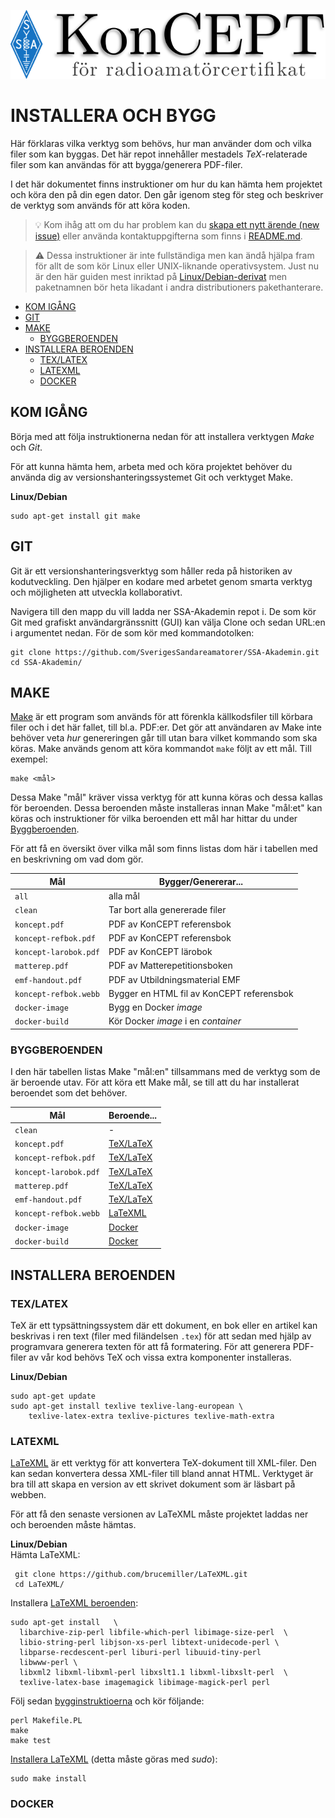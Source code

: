 ![KonCEPT för radioamatörcertifikat](koncept.png)

INSTALLERA OCH BYGG
===================

Här förklaras vilka verktyg som behövs, hur man använder dom och
vilka filer som kan byggas. Det här repot innehåller mestadels
*TeX*-relaterade filer som kan användas för att bygga/generera
PDF-filer.

I det här dokumentet finns instruktioner om hur du kan hämta hem
projektet och köra den på din egen dator. Den går igenom steg för
steg och beskriver de verktyg som används för att köra koden.

> :bulb: Kom ihåg att om du har
problem kan du [skapa ett nytt ärende (new
issue)](https://github.com/SverigesSandareamatorer/SSA-Akademin/issues)
eller använda kontaktuppgifterna som finns i [README.md](README.md).

> :warning: Dessa instruktioner är inte fullständiga men kan
ändå hjälpa fram för allt de som kör Linux eller UNIX-liknande
operativsystem. Just nu är den här guiden mest inriktad på
[Linux/Debian-derivat](https://www.debian.org/misc/children-distros)
men paketnamnen bör heta likadant i andra distributioners pakethanterare.


-   [KOM IGÅNG](#kom-igÅng)
-   [GIT](#git)
-   [MAKE](#make)
    -   [BYGGBEROENDEN](#byggberoenden)
-   [INSTALLERA BEROENDEN](#installera-beroenden)
    -   [TEX/LATEX](#texlatex)
    -   [LATEXML](#latexml)
    -   [DOCKER](#docker)


KOM IGÅNG
---------

Börja med att följa instruktionerna nedan för att installera verktygen
*Make* och *Git*.

För att kunna hämta hem, arbeta med och köra projektet behöver du
använda dig av versionshanteringssystemet Git och verktyget Make.

**Linux/Debian**

    sudo apt-get install git make

GIT
---

Git är ett versionshanteringsverktyg som håller reda på historiken av
kodutveckling. Den hjälper en kodare med arbetet genom smarta verktyg
och möjligheten att utveckla kollaborativt.

Navigera till den mapp du vill ladda ner SSA-Akademin repot i. De som
kör Git med grafiskt användargränssnitt (GUI) kan välja Clone och
sedan URL:en i argumentet nedan. För de som kör med kommandotolken:

    git clone https://github.com/SverigesSandareamatorer/SSA-Akademin.git
    cd SSA-Akademin/

MAKE
----

[Make](https://www.gnu.org/software/make/) är ett program som används
för att förenkla källkodsfiler till körbara filer och i det här
fallet, till bl.a. PDF:er. Det gör att användaren av Make inte behöver
veta *hur* genereringen går till utan bara vilket kommando som ska
köras. Make används genom att köra kommandot `make` följt av ett
mål. Till exempel:

    make <mål>

Dessa Make "mål" kräver vissa verktyg för att kunna köras och dessa
kallas för beroenden. Dessa beroenden måste installeras innan Make
"mål:et" kan köras och instruktioner för vilka beroenden ett mål
har hittar du under [Byggberoenden](#byggberoenden).

För att få en översikt över vilka mål som finns listas dom här i
tabellen med en beskrivning om vad dom gör.

| Mål                   | Bygger/Genererar...                       |
|-----------------------|-------------------------------------------|
| `all`                 | alla mål                                  |
| `clean`               | Tar bort alla genererade filer            |
| `koncept.pdf`         | PDF av KonCEPT referensbok                |
| `koncept-refbok.pdf`  | PDF av KonCEPT referensbok                |
| `koncept-larobok.pdf` | PDF av KonCEPT lärobok                    |
| `matterep.pdf`        | PDF av Matterepetitionsboken              |
| `emf-handout.pdf`     | PDF av Utbildningsmaterial EMF            |
| `koncept-refbok.webb` | Bygger en HTML fil av KonCEPT referensbok |
| `docker-image`        | Bygg en Docker *image*                    |
| `docker-build`        | Kör Docker *image* i en *container*       |

### BYGGBEROENDEN

I den här tabellen listas Make "mål:en" tillsammans med de verktyg
som de är beroende utav. För att köra ett Make mål, se till att du
har installerat beroendet som det behöver.

| Mål                   | Beroende...             |
|-----------------------|-------------------------|
| `clean`               | -                       |
| `koncept.pdf`         | [TeX/LaTeX](#texlatex)  |
| `koncept-refbok.pdf`  | [TeX/LaTeX](#texlatex)  |
| `koncept-larobok.pdf` | [TeX/LaTeX](#texlatex)  |
| `matterep.pdf`        | [TeX/LaTeX](#texlatex)  |
| `emf-handout.pdf`     | [TeX/LaTeX](#texlatex)  |
| `koncept-refbok.webb` | [LaTeXML](#latexml)     |
| `docker-image`        | [Docker](#docker)       |
| `docker-build`        | [Docker](#docker)       |

INSTALLERA BEROENDEN
--------------------

### TEX/LATEX

TeX är ett typsättningssystem där ett dokument, en bok eller en artikel
kan beskrivas i ren text (filer med filändelsen `.tex`) för att sedan
med hjälp av programvara generera texten för att få formatering. För att
generera PDF-filer av vår kod behövs TeX och vissa extra komponenter
installeras.

**Linux/Debian**

    sudo apt-get update
    sudo apt-get install texlive texlive-lang-european \
        texlive-latex-extra texlive-pictures texlive-math-extra

### LATEXML

[LaTeXML](http://dlmf.nist.gov/LaTeXML/) är ett verktyg för att konvertera TeX-dokument till
XML-filer. Den kan sedan konvertera dessa XML-filer till bland annat
HTML. Verktyget är bra till att skapa en version av ett skrivet dokument
som är läsbart på webben.

För att få den senaste versionen av LaTeXML måste projektet laddas
ner och beroenden måste hämtas.

**Linux/Debian**  
Hämta LaTeXML:

     git clone https://github.com/brucemiller/LaTeXML.git
     cd LaTeXML/

Installera [LaTeXML
beroenden](http://dlmf.nist.gov/LaTeXML/get.html#SS2.SSS0.Px2):

    sudo apt-get install   \
      libarchive-zip-perl libfile-which-perl libimage-size-perl  \
      libio-string-perl libjson-xs-perl libtext-unidecode-perl \
      libparse-recdescent-perl liburi-perl libuuid-tiny-perl
      libwww-perl \
      libxml2 libxml-libxml-perl libxslt1.1 libxml-libxslt-perl  \
      texlive-latex-base imagemagick libimage-magick-perl perl


Följ sedan
[bygginstruktioerna](http://dlmf.nist.gov/LaTeXML/get.html#SS6.SSS0.Px2)
och kör följande:

    perl Makefile.PL
    make
    make test

[Installera LaTeXML](http://dlmf.nist.gov/LaTeXML/get.html#SS6.SSS0.Px3)
(detta måste göras med *sudo*):

    sudo make install

### DOCKER
